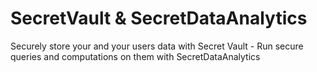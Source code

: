 
# SecretVault & SecretDataAnalytics

Securely store your and your users data with Secret Vault - Run secure queries and computations on them with SecretDataAnalytics